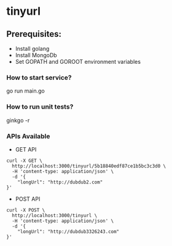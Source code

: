 # tinyurl

## Prerequisites:
- Install golang
- Install MongoDb
- Set GOPATH and GOROOT environment variables

### How to start service?
go run main.go

### How to run unit tests?
ginkgo -r

### APIs Available
- GET API

```
curl -X GET \
  http://localhost:3000/tinyurl/5b18840edf87ce1b5bc3c3d0 \
  -H 'content-type: application/json' \
  -d '{
	"longUrl": "http://dubdub2.com"
}'
```

- POST API

```
curl -X POST \
  http://localhost:3000/tinyurl \
  -H 'content-type: application/json' \
  -d '{
	"longUrl": "http://dubdub3326243.com"
}'
```
